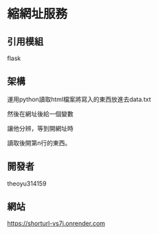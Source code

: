 # 縮網址服務

## 引用模組

flask

## 架構

運用python讀取html檔案將寫入的東西放進去data.txt

然後在網址後給一個變數

讓他分辨，等到開網址時

讀取後開第n行的東西。

## 開發者

theoyu314159

## 網站

https://shorturl-vs7j.onrender.com

